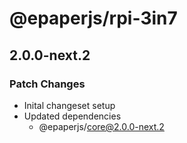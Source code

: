# @epaperjs/rpi-3in7

## 2.0.0-next.2
### Patch Changes

- Inital changeset setup
- Updated dependencies
  - @epaperjs/core@2.0.0-next.2
